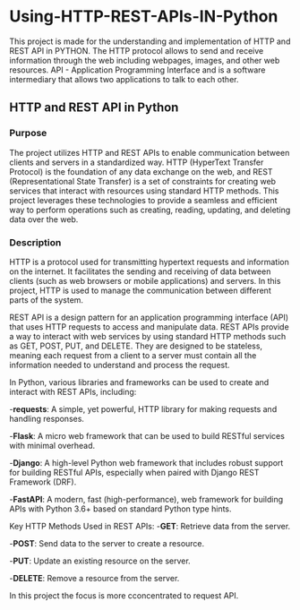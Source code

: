 # Using-HTTP-REST-APIs-IN-Python
This project is made for the understanding and implementation of HTTP and REST API in PYTHON. The HTTP protocol allows to send and receive information through the web including webpages, images, and other web resources. API - Application Programming Interface and is a software intermediary that allows two applications to talk to each other.
## HTTP and REST API in Python
### Purpose
The project utilizes HTTP and REST APIs to enable communication between clients and servers in a standardized way. HTTP (HyperText Transfer Protocol) is the foundation of any data exchange on the web, and REST (Representational State Transfer) is a set of constraints for creating web services that interact with resources using standard HTTP methods. This project leverages these technologies to provide a seamless and efficient way to perform operations such as creating, reading, updating, and deleting data over the web.

### Description
HTTP is a protocol used for transmitting hypertext requests and information on the internet. It facilitates the sending and receiving of data between clients (such as web browsers or mobile applications) and servers. In this project, HTTP is used to manage the communication between different parts of the system.

REST API is a design pattern for an application programming interface (API) that uses HTTP requests to access and manipulate data. REST APIs provide a way to interact with web services by using standard HTTP methods such as GET, POST, PUT, and DELETE. They are designed to be stateless, meaning each request from a client to a server must contain all the information needed to understand and process the request.

In Python, various libraries and frameworks can be used to create and interact with REST APIs, including:

-**requests**: A simple, yet powerful, HTTP library for making requests and handling responses.

-**Flask**: A micro web framework that can be used to build RESTful services with minimal overhead.

-**Django**: A high-level Python web framework that includes robust support for building RESTful APIs, especially when paired with Django REST Framework (DRF).

-**FastAPI**: A modern, fast (high-performance), web framework for building APIs with Python 3.6+ based on standard Python type hints.

Key HTTP Methods Used in REST APIs:
-**GET**: Retrieve data from the server.

-**POST**: Send data to the server to create a resource.

-**PUT**: Update an existing resource on the server.

-**DELETE**: Remove a resource from the server.

In this project the focus is more cconcentrated to request API.
